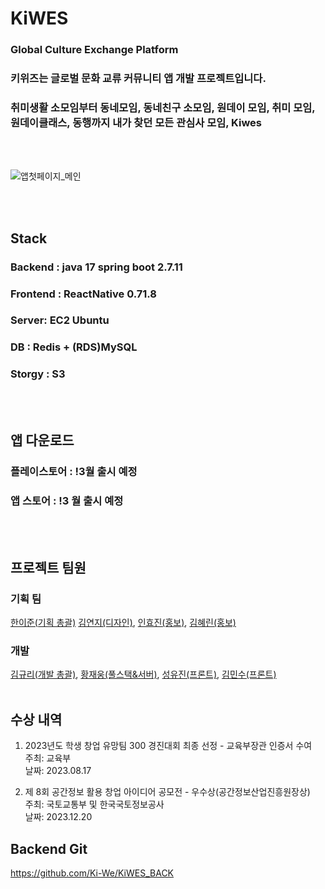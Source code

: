 # KiWES
### Global Culture Exchange Platform<br/>
### 키위즈는 글로벌 문화 교류 커뮤니티 앱 개발 프로젝트입니다.<br/>
### 취미생활 소모임부터 동네모임, 동네친구 소모임, 원데이 모임, 취미 모임,<br/> 원데이클래스, 동행까지 내가 찾던 모든 관심사 모임, Kiwes <br/>
<br/>
<br/>


![앱첫페이지_메인](https://github.com/wodnd0131/KiWES_BACK/assets/62841992/d3901f6d-676e-4c5d-9bf9-e523be6b2ebf)


<br/>
<br/>


## Stack
### Backend : java 17 spring boot 2.7.11 <br/>
### Frontend : ReactNative 0.71.8 <br/>
### Server: EC2 Ubuntu <br/>
### DB : Redis + (RDS)MySQL <br/>
### Storgy : S3 <br/>
<br/>
<br/>

## 앱 다운로드
### 플레이스토어 : !3월 출시 예정 
### 앱 스토어 : !3 월 출시 예정
<br/>
<br/>

## 프로젝트 팀원
### 기획 팀
[한이준(기획 총괄)](https://www.linkedin.com/in/yijun-han-6a0771230/)
[김연지(디자인)](yeonji9892@gmail.com),
[인효진(홍보)](hyojin.in.mkt@gmail.com),
[김혜린(홍보)](ringaring_a@naver.com)
<br/>
### 개발
[김규리(개발 총괄)](https://github.com/kyuriiii),
[황재웅(풀스택&서버)](https://github.com/wodnd0131),
[성유진(프론트)](https://github.com/uuujini),
[김민수(프론트)](https://github.com/MinsuKim21)
<br/>
<br/>

## 수상 내역
1. 2023년도 학생 창업 유망팀 300 경진대회 최종 선정 - 교육부장관 인증서 수여 <br/>
주최: 교육부 <br/>
날짜: 2023.08.17

2. 제 8회 공간정보 활용 창업 아이디어 공모전 - 우수상(공간정보산업진흥원장상) <br/>
주최: 국토교통부 및 한국국토정보공사 <br/>
날짜: 2023.12.20

## Backend Git
https://github.com/Ki-We/KiWES_BACK
